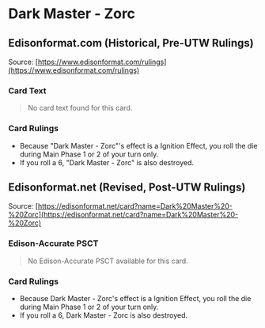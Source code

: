 # Dark Master - Zorc

## Edisonformat.com (Historical, Pre-UTW Rulings)

Source: [https://www.edisonformat.com/rulings](https://www.edisonformat.com/rulings)

### Card Text

> No card text found for this card.

### Card Rulings

*   Because "Dark Master - Zorc"'s effect is a Ignition Effect, you roll the die during Main Phase 1 or 2 of your turn only.
*   If you roll a 6, "Dark Master - Zorc" is also destroyed.

## Edisonformat.net (Revised, Post-UTW Rulings)

Source: [https://edisonformat.net/card?name=Dark%20Master%20-%20Zorc](https://edisonformat.net/card?name=Dark%20Master%20-%20Zorc)

### Edison-Accurate PSCT

> No Edison-Accurate PSCT available for this card.

### Card Rulings

*   Because Dark Master - Zorc's effect is a Ignition Effect, you roll the die during Main Phase 1 or 2 of your turn only.
*   If you roll a 6, Dark Master - Zorc is also destroyed.
            
